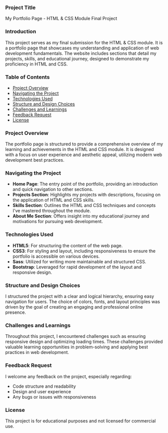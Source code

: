 
### Project Title
My Portfolio Page - HTML & CSS Module Final Project

### Introduction
This project serves as my final submission for the HTML & CSS module. It is a portfolio page that showcases my understanding and application of web development fundamentals. The website includes sections that detail my projects, skills, and educational journey, designed to demonstrate my proficiency in HTML and CSS.

### Table of Contents
- [Project Overview](#project-overview)
- [Navigating the Project](#navigating-the-project)
- [Technologies Used](#technologies-used)
- [Structure and Design Choices](#structure-and-design-choices)
- [Challenges and Learnings](#challenges-and-learnings)
- [Feedback Request](#feedback-request)
- [License](#license)

### Project Overview
The portfolio page is structured to provide a comprehensive overview of my learning and achievements in the HTML and CSS module. It is designed with a focus on user experience and aesthetic appeal, utilizing modern web development best practices.

### Navigating the Project
- **Home Page**: The entry point of the portfolio, providing an introduction and quick navigation to other sections.
- **Projects Section**: Highlights my projects with descriptions, focusing on the application of HTML and CSS skills.
- **Skills Section**: Outlines the HTML and CSS techniques and concepts I've mastered throughout the module.
- **About Me Section**: Offers insight into my educational journey and motivations for pursuing web development.

### Technologies Used
- **HTML5**: For structuring the content of the web page.
- **CSS3**: For styling and layout, including responsiveness to ensure the portfolio is accessible on various devices.
- **Sass**: Utilized for writing more maintainable and structured CSS.
- **Bootstrap**: Leveraged for rapid development of the layout and responsive design.

### Structure and Design Choices
I structured the project with a clear and logical hierarchy, ensuring easy navigation for users. The choice of colors, fonts, and layout principles was driven by the goal of creating an engaging and professional online presence.

### Challenges and Learnings
Throughout this project, I encountered challenges such as ensuring responsive design and optimizing loading times. These challenges provided valuable learning opportunities in problem-solving and applying best practices in web development.

### Feedback Request
I welcome any feedback on the project, especially regarding:
- Code structure and readability
- Design and user experience
- Any bugs or issues with responsiveness

### License
This project is for educational purposes and not licensed for commercial use.
